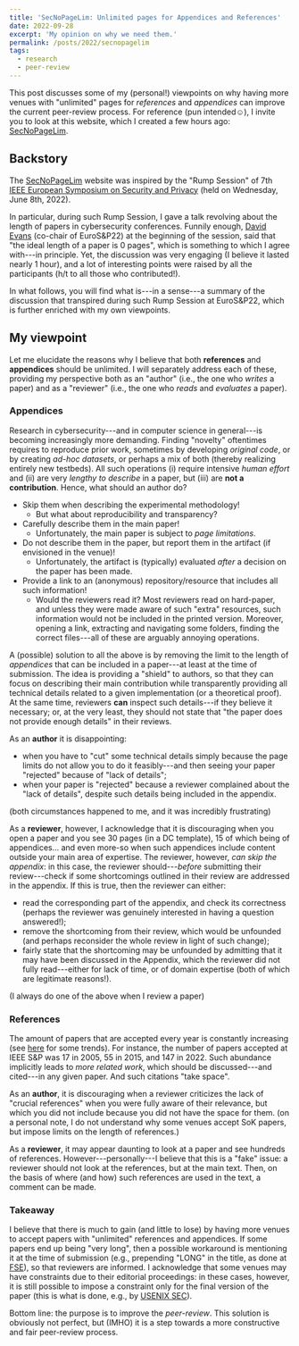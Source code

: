 ```yaml
---
title: 'SecNoPageLim: Unlimited pages for Appendices and References'
date: 2022-09-28
excerpt: 'My opinion on why we need them.'
permalink: /posts/2022/secnopagelim
tags:
  - research
  - peer-review
---
```


This post discusses some of my (personal!) viewpoints on why having more venues with "unlimited" pages for _references_ and _appendices_ can improve the current peer-review process. For reference (pun intended☺), I invite you to look at this website, which I created a few hours ago: [SecNoPageLim](https://secnopagelim.github.io/). 



## Backstory

The [SecNoPageLim](https://secnopagelim.github.io/) website was inspired by the "Rump Session" of 7th [IEEE European Symposium on Security and Privacy](https://www.ieee-security.org/TC/EuroSP2022/program.html) (held on Wednesday, June 8th, 2022).

In particular, during such Rump Session, I gave a talk revolving about the length of papers in cybersecurity conferences. Funnily enough, [David Evans](https://www.cs.virginia.edu/~evans/) (co-chair of EuroS&P22) at the beginning of the session, said that "the ideal length of a paper is 0 pages", which is something to which I agree with---in principle. Yet, the discussion was very engaging (I believe it lasted nearly 1 hour), and a lot of interesting points were raised by all the participants (h/t to all those who contributed!).

In what follows, you will find what is---in a sense---a summary of the discussion that transpired during such Rump Session at EuroS&P22, which is further enriched with my own viewpoints.

## My viewpoint

Let me elucidate the reasons why I believe that both **references** and **appendices** should be unlimited. I will separately address each of these, providing my perspective both as an "author" (i.e., the one who _writes_ a paper) and as a "reviewer" (i.e., the one who _reads_ and _evaluates_ a paper).


### Appendices
Research in cybersecurity---and in computer science in general---is becoming increasingly more demanding. Finding "novelty" oftentimes requires to reproduce prior work, sometimes by developing _original code_, or by creating _ad-hoc datasets_, or perhaps a mix of both (thereby realizing entirely new testbeds). All such operations (i) require intensive _human effort_ and (ii) are very _lengthy to describe_ in a paper, but (iii) are **not a contribution**. Hence, what should an author do?

* Skip them when describing the experimental methodology!
  * But what about reproducibility and transparency?  
* Carefully describe them in the main paper!
  * Unfortunately, the main paper is subject to _page limitations_.
* Do not describe them in the paper, but report them in the artifact (if envisioned in the venue)!
  * Unfortunately, the artifact is (typically) evaluated _after_ a decision on the paper has been made.
* Provide a link to an (anonymous) repository/resource that includes all such information!
  * Would the reviewers read it? Most reviewers read on hard-paper, and unless they were made aware of such "extra" resources, such information would not be included in the printed version. Moreover, opening a link, extracting and navigating some folders, finding the correct files---all of these are arguably annoying operations.

A (possible) solution to all the above is by removing the limit to the length of _appendices_ that can be included in a paper---at least at the time of submission. The idea is providing a "shield" to authors, so that they can focus on describing their main contribution while transparently providing all technical details related to a given implementation (or a theoretical proof). At the same time, reviewers **can** inspect such details---if they believe it necessary; or, at the very least, they should not state that "the paper does not provide enough details" in their reviews. 

As an **author** it is disappointing:
* when you have to "cut" some technical details simply because the page limits do not allow you to do it feasibly---and then seeing your paper "rejected" because of "lack of details";
* when your paper is "rejected" because a reviewer complained about the "lack of details", despite such details being included in the appendix.

(both circumstances happened to me, and it was incredibly frustrating)

As a **reviewer**, however, I acknowledge that it is discouraging when you open a paper and you see 30 pages (in a DC template), 15 of which being of appendices... and even more-so when such appendices include content outside your main area of expertise.
The reviewer, however, _can skip the appendix_: in this case, the reviewer should---_before_ submitting their review---check if some shortcomings outlined in their review are addressed in the appendix. If this is true, then the reviewer can either:
* read the corresponding part of the appendix, and check its correctness (perhaps the reviewer was genuinely interested in having a question answered!);
* remove the shortcoming from their review, which would be unfounded (and perhaps reconsider the whole review in light of such change);
* fairly state that the shortcoming may be unfounded by admitting that it may have been discussed in the Appendix, which the reviewer did not fully read---either for lack of time, or of domain expertise (both of which are legitimate reasons!).

(I always do one of the above when I review a paper)

### References

The amount of papers that are accepted every year is constantly increasing (see [here](http://jianying.space/conference-ranking.html) for some trends). For instance, the number of papers accepted at IEEE S&P was 17 in 2005,  55 in 2015, and 147 in 2022.
Such abundance implicitly leads to _more related work_, which should be discussed---and cited---in any given paper. And such citations "take space". 

As an **author**, it is discouraging when a reviewer criticizes the lack of "crucial references" when you were fully aware of their relevance, but which you did not include because you did not have the space for them. (on a personal note, I do not understand why some venues accept SoK papers, but impose limits on the length of references.)

As a **reviewer**, it may appear daunting to look at a paper and see hundreds of references. However---personally---I believe that this is a "fake" issue: a reviewer should not look at the references, but at the main text. Then, on the basis of where (and how) such references are used in the text, a comment can be made.

### Takeaway

I believe that there is much to gain (and little to lose) by having more venues to accept papers with "unlimited" references and appendices. If some papers end up being "very long", then a possible workaround is mentioning it at the time of submission (e.g., prepending "LONG" in the title, as done at [FSE](https://fse.iacr.org/2022/files/cfp_21.pdf)), so that reviewers are informed. I acknowledge that some venues may have constraints due to their editorial proceedings: in these cases, however, it is still possible to impose a constraint only for the final version of the paper (this is what is done, e.g., by [USENIX SEC](https://www.usenix.org/sites/default/files/sec23_cfp_092722.pdf)). 

Bottom line: the purpose is to improve the _peer-review_. This solution is obviously not perfect, but (IMHO) it is a step towards a more constructive and fair peer-review process.  





